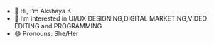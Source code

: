 - 👋 Hi, I’m Akshaya K
- 👀 I’m interested in UI/UX DESIGNING,DIGITAL MARKETING,VIDEO EDITING and PROGRAMMING
- 😄 Pronouns: She/Her
